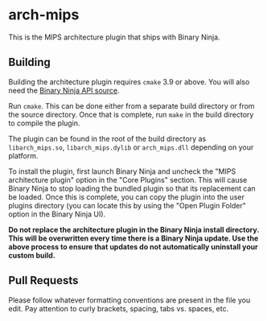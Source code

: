 # arch-mips

This is the MIPS architecture plugin that ships with Binary Ninja.

## Building

Building the architecture plugin requires `cmake` 3.9 or above. You will also need the [Binary Ninja API source](https://github.com/Vector35/binaryninja-api).

Run `cmake`. This can be done either from a separate build directory or from the source directory. Once that is complete, run `make` in the build directory to compile the plugin.

The plugin can be found in the root of the build directory as `libarch_mips.so`, `libarch_mips.dylib` or `arch_mips.dll` depending on your platform.

To install the plugin, first launch Binary Ninja and uncheck the "MIPS architecture plugin" option in the "Core Plugins" section. This will cause Binary Ninja to stop loading the bundled plugin so that its replacement can be loaded. Once this is complete, you can copy the plugin into the user plugins directory (you can locate this by using the "Open Plugin Folder" option in the Binary Ninja UI).

**Do not replace the architecture plugin in the Binary Ninja install directory.  This will be overwritten every time there is a Binary Ninja update. Use the above process to ensure that updates do not automatically uninstall your custom build.**

## Pull Requests

Please follow whatever formatting conventions are present in the file you edit.  Pay attention to curly brackets, spacing, tabs vs. spaces, etc.
